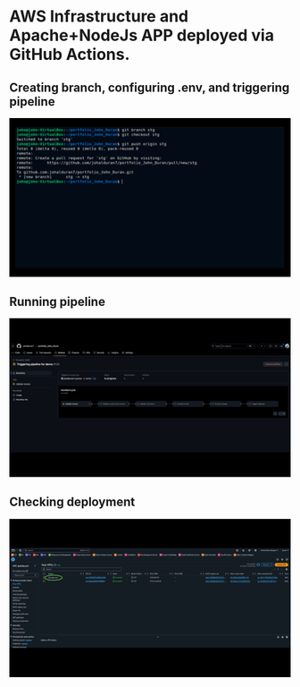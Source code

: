 # AWS Infrastructure and Apache+NodeJs APP deployed via GitHub Actions.

## Creating branch, configuring .env, and triggering pipeline
![Setup](./resources/first_part_gif_portfolio.gif)

## Running pipeline
![Setup](./resources/second_part_gif_portfolio.gif)

## Checking deployment
![Setup](./resources/third_part_gif_portfolio.gif)
